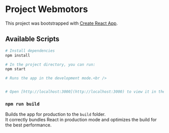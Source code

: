 # Project Webmotors

This project was bootstrapped with [Create React App](https://github.com/facebook/create-react-app).

## Available Scripts

```bash
# Install dependencies
npm install

# In the project directory, you can run:
npm start

# Runs the app in the development mode.<br />


# Open [http://localhost:3000](http://localhost:3000) to view it in the browser.

```

### `npm run build`

Builds the app for production to the `build` folder.<br />
It correctly bundles React in production mode and optimizes the build for the best performance.
